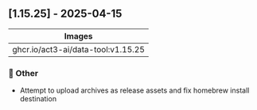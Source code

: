 ## [1.15.25] - 2025-04-15

| Images |
| ---------------------------------------------------- |
| ghcr.io/act3-ai/data-tool:v1.15.25 |

### 💼 Other

- Attempt to upload archives as release assets and fix homebrew install destination

